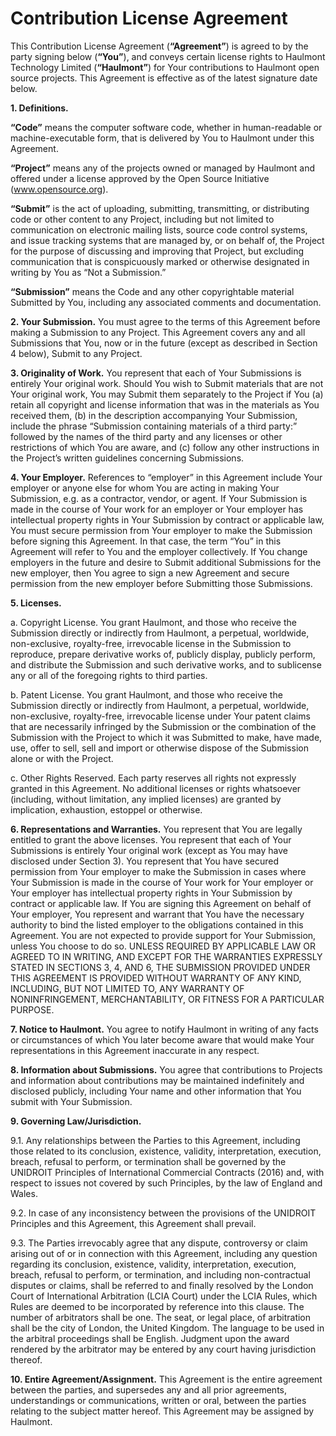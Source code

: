 # Contribution License Agreement

This Contribution License Agreement (**“Agreement”**) is agreed to by the party signing below (**“You”**), and conveys certain license rights to Haulmont Technology Limited (**“Haulmont”**) for Your contributions to Haulmont  open source projects. This Agreement is effective as of the latest signature date below.

**1. Definitions.**

  **“Code”** means the computer software code, whether in human-readable or machine-executable form, that is delivered by You to Haulmont under this Agreement.

  **“Project”** means any of the projects owned or managed by Haulmont and offered under a license approved by the Open Source Initiative (www.opensource.org).

  **“Submit”** is the act of uploading, submitting, transmitting, or distributing code or other content to any Project, including but not limited to communication on electronic mailing lists, source code control systems, and issue tracking systems that are managed by, or on behalf of, the Project for the purpose of discussing and improving that Project, but excluding communication that is conspicuously marked or otherwise designated in writing by You as “Not a Submission.”

  **“Submission”** means the Code and any other copyrightable material Submitted by You, including any associated comments and documentation.

**2. Your Submission.** You must agree to the terms of this Agreement before making a Submission to any Project. This Agreement covers any and all Submissions that You, now or in the future (except as described in Section 4 below), Submit to any Project. 

**3. Originality of Work.** You represent that each of Your Submissions is entirely Your original work. Should You wish to Submit materials that are not Your original work, You may Submit them separately to the Project if You (a) retain all copyright and license information that was in the materials as You received them, (b) in the description accompanying Your Submission, include the phrase “Submission containing materials of a third party:” followed by the names of the third party and any licenses or other restrictions of which You are aware, and (c) follow any other instructions in the Project’s written guidelines concerning Submissions.

**4. Your Employer.** References to “employer” in this Agreement include Your employer or anyone else for whom You are acting in making Your Submission, e.g. as a contractor, vendor, or agent. If Your Submission is made in the course of Your work for an employer or Your employer has intellectual property rights in Your Submission by contract or applicable law, You must secure permission from Your employer to make the Submission before signing this Agreement. In that case, the term “You” in this Agreement will refer to You and the employer collectively. If You change employers in the future and desire to Submit additional Submissions for the new employer, then You agree to sign a new Agreement and secure permission from the new employer before Submitting those Submissions.

**5. Licenses.**

  a. Copyright License. You grant Haulmont, and those who receive the Submission directly or indirectly from Haulmont, a perpetual, worldwide, non-exclusive, royalty-free, irrevocable license in the Submission to reproduce, prepare derivative works of, publicly display, publicly perform, and distribute the Submission and such derivative works, and to sublicense any or all of the foregoing rights to third parties.
  
  b. Patent License. You grant Haulmont, and those who receive the Submission directly or indirectly from Haulmont, a perpetual, worldwide, non-exclusive, royalty-free, irrevocable license under Your patent claims that are necessarily infringed by the Submission or the combination of the Submission with the Project to which it was Submitted to make, have made, use, offer to sell, sell and import or otherwise dispose of the Submission alone or with the Project.
  
  c. Other Rights Reserved. Each party reserves all rights not expressly granted in this Agreement. No additional licenses or rights whatsoever (including, without limitation, any implied licenses) are granted by implication, exhaustion, estoppel or otherwise.
  
**6. Representations and Warranties.** You represent that You are legally entitled to grant the above licenses. You represent that each of Your Submissions is entirely Your original work (except as You may have disclosed under Section 3). You represent that You have secured permission from Your employer to make the Submission in cases where Your Submission is made in the course of Your work for Your employer or Your employer has intellectual property rights in Your Submission by contract or applicable law. If You are signing this Agreement on behalf of Your employer, You represent and warrant that You have the necessary authority to bind the listed employer to the obligations contained in this Agreement. You are not expected to provide support for Your Submission, unless You choose to do so. UNLESS REQUIRED BY APPLICABLE LAW OR AGREED TO IN WRITING, AND EXCEPT FOR THE WARRANTIES EXPRESSLY STATED IN SECTIONS 3, 4, AND 6, THE SUBMISSION PROVIDED UNDER THIS AGREEMENT IS PROVIDED WITHOUT WARRANTY OF ANY KIND, INCLUDING, BUT NOT LIMITED TO, ANY WARRANTY OF NONINFRINGEMENT, MERCHANTABILITY, OR FITNESS FOR A PARTICULAR PURPOSE.

**7. Notice to Haulmont.** You agree to notify Haulmont in writing of any facts or circumstances of which You later become aware that would make Your representations in this Agreement inaccurate in any respect.

**8. Information about Submissions.** You agree that contributions to Projects and information about contributions may be maintained indefinitely and disclosed publicly, including Your name and other information that You submit with Your Submission.

**9. Governing Law/Jurisdiction.** 

9.1. Any relationships between the Parties to this Agreement, including those related to its conclusion, existence, validity, interpretation, execution, breach, refusal to perform, or termination shall be governed by the UNIDROIT Principles of International Commercial Contracts (2016) and, with respect to issues not covered by such Principles, by the law of England and Wales.

9.2. In case of any inconsistency between the provisions of the UNIDROIT Principles and this Agreement, this Agreement shall prevail.

9.3. The Parties irrevocably agree that any dispute, controversy or claim arising out of or in connection with this Agreement, including any question regarding its conclusion, existence, validity, interpretation, execution, breach, refusal to perform, or termination, and including non-contractual disputes or claims, shall be referred to and finally resolved by the London Court of International Arbitration (LCIA Court) under the LCIA Rules, which Rules are deemed to be incorporated by reference into this clause. The number of arbitrators shall be one. The seat, or legal place, of arbitration shall be the city of London, the United Kingdom. The language to be used in the arbitral proceedings shall be English. Judgment upon the award rendered by the arbitrator may be entered by any court having jurisdiction thereof.

**10. Entire Agreement/Assignment.** This Agreement is the entire agreement between the parties, and supersedes any and all prior agreements, understandings or communications, written or oral, between the parties relating to the subject matter hereof. This Agreement may be assigned by Haulmont.
